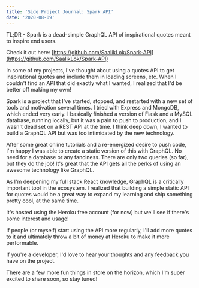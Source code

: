 ```yaml
---
title: 'Side Project Journal: Spark API'
date: '2020-08-09'
---
```


TL;DR - Spark is a dead-simple GraphQL API of inspirational quotes meant to inspire end users.

Check it out here: [https://github.com/SaalikLok/Spark-API](https://github.com/SaalikLok/Spark-API)

In some of my projects, I've thought about using a quotes API to get inspirational quotes and include them in loading screens, etc. When I couldn't find an API that did exactly what I wanted, I realized that I'd be better off making my own!

Spark is a project that I've started, stopped, and restarted with a new set of tools and motivation several times. I tried with Express and MongoDB, which ended very early. I basically finished a version of Flask and a MySQL database, running locally, but it was a pain to push to production, and I wasn't dead set on a REST API at the time. I think deep down, I wanted to build a GraphQL API but was too intimidated by the new technology.

After some great online tutorials and a re-energized desire to push code, I'm happy I was able to create a static version of this with GraphQL. No need for a database or any fanciness. There are only two queries (so far), but they do the job! It's great that the API gets all the perks of using an awesome technology like GraphQL.

As I'm deepening my full stack React knowledge, GraphQL is a critically important tool in the ecosystem. I realized that building a simple static API for quotes would be a great way to expand my learning and ship something pretty cool, at the same time.

It's hosted using the Heroku free account (for now) but we'll see if there's some interest and usage!

If people (or myself) start using the API more regularly, I'll add more quotes to it and ultimately throw a bit of money at Heroku to make it more performable.

If you're a developer, I'd love to hear your thoughts and any feedback you have on the project.

There are a few more fun things in store on the horizon, which I'm super excited to share soon, so stay tuned!
